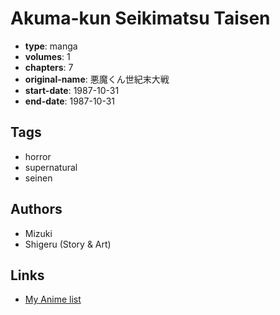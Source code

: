 # Akuma-kun Seikimatsu Taisen

-   **type**: manga
-   **volumes**: 1
-   **chapters**: 7
-   **original-name**: 悪魔くん世紀末大戦
-   **start-date**: 1987-10-31
-   **end-date**: 1987-10-31

## Tags

-   horror
-   supernatural
-   seinen

## Authors

-   Mizuki
-   Shigeru (Story & Art)

## Links

-   [My Anime list](https://myanimelist.net/manga/95544/Akuma-kun_Seikimatsu_Taisen)
